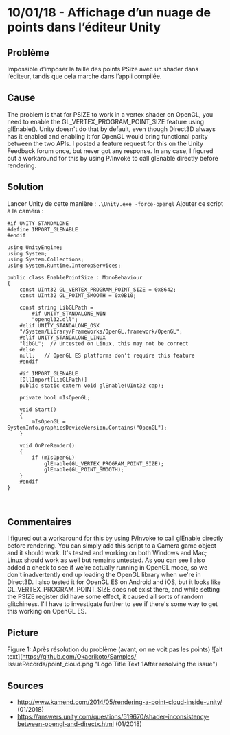 # 10/01/18 - Affichage d’un nuage de points dans l’éditeur Unity

## Problème 

Impossible d’imposer la taille des points PSize avec un shader dans l’éditeur, tandis que cela marche dans l’appli compilée.

## Cause 

The problem is that for PSIZE to work in a vertex shader on OpenGL, you need to enable the GL_VERTEX_PROGRAM_POINT_SIZE feature using glEnable(). Unity doesn't do that by default, even though Direct3D always has it enabled and enabling it for OpenGL would bring functional parity between the two APIs. I posted a feature request for this on the Unity Feedback forum once, but never got any response.
In any case, I figured out a workaround for this by using P/Invoke to call glEnable directly before rendering.

## Solution

Lancer Unity de cette manière : `.\Unity.exe -force-opengl`
Ajouter ce script à la caméra :
```
#if UNITY_STANDALONE
#define IMPORT_GLENABLE
#endif
 
using UnityEngine;
using System;
using System.Collections;
using System.Runtime.InteropServices;
 
public class EnablePointSize : MonoBehaviour 
{
    const UInt32 GL_VERTEX_PROGRAM_POINT_SIZE = 0x8642;
    const UInt32 GL_POINT_SMOOTH = 0x0B10;
     
    const string LibGLPath =
        #if UNITY_STANDALONE_WIN
        "opengl32.dll";
    #elif UNITY_STANDALONE_OSX
    "/System/Library/Frameworks/OpenGL.framework/OpenGL";
    #elif UNITY_STANDALONE_LINUX
    "libGL";  // Untested on Linux, this may not be correct
    #else
    null;   // OpenGL ES platforms don't require this feature
    #endif
     
    #if IMPORT_GLENABLE
    [DllImport(LibGLPath)]
    public static extern void glEnable(UInt32 cap);
     
    private bool mIsOpenGL;
     
    void Start()
    {
        mIsOpenGL = SystemInfo.graphicsDeviceVersion.Contains("OpenGL");
    }
     
    void OnPreRender()
    {
        if (mIsOpenGL)
            glEnable(GL_VERTEX_PROGRAM_POINT_SIZE);
            glEnable(GL_POINT_SMOOTH);
    }
    #endif
}
```
 
## Commentaires

I figured out a workaround for this by using P/Invoke to call glEnable directly before rendering. You can simply add this script to a Camera game object and it should work.
It's tested and working on both Windows and Mac; Linux should work as well but remains untested. As you can see I also added a check to see if we're actually running in OpenGL mode, so we don't inadvertently end up loading the OpenGL library when we're in Direct3D.
I also tested it for OpenGL ES on Android and iOS, but it looks like GL_VERTEX_PROGRAM_POINT_SIZE does not exist there, and while setting the PSIZE register did have some effect, it caused all sorts of random glitchiness. I'll have to investigate further to see if there's some way to get this working on OpenGL ES. 


## Picture

Figure 1: Après résolution du problème (avant, on ne voit pas les points)
![alt text](https://github.com/Okaerikoto/Samples/ IssueRecords/point_cloud.png "Logo Title Text 1After resolving the issue")
 
## Sources

 - http://www.kamend.com/2014/05/rendering-a-point-cloud-inside-unity/  (01/2018)
 - https://answers.unity.com/questions/519670/shader-inconsistency-between-opengl-and-directx.html (01/2018)


